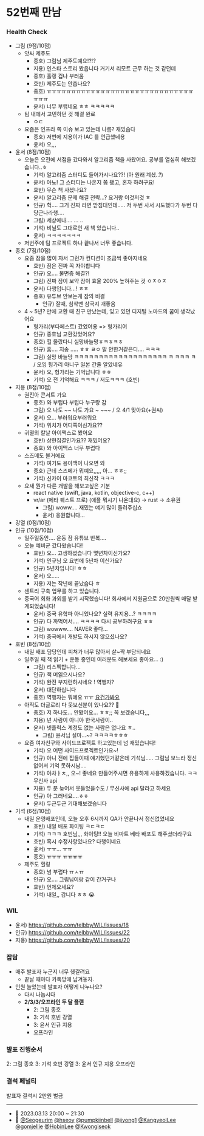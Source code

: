 # 52번째 만남

### Health Check

- 그림 (9점/10점)
  - 앗싸 제주도
    - 종호) 그림님 제주도예요!?!?
    - 지용) 인스타 스토리 봤읍니다 거기서 리모트 근무 하는 것 같던데
    - 종호) 홀랭 겁나 부러움
    - 호빈) 제주도는 안춥나요?
    - 종호) ㅠㅠㅠㅠㅠㅠㅠㅠㅠㅠㅠㅠㅠㅠㅠㅠㅠㅠㅠㅠㅠㅠㅠㅠㅠㅠㅠㅠㅠㅠㅠㅠㅠ
    - 윤서) 너무 부럽네요 ㅎㅎ ㅋㅋㅋㅋㅋ
  - 팀 내에서 고민하던 것 해결 완료
    - ㅇㄷ
  - 요즘은 인프라 쪽 이슈 보고 있는데 나름? 재밌슴다
    - 종호) 저번에 지용이가 IAC 를 언급했네용
    - 윤서) 오,,,
- 윤서 (8점/10점)
  - 오늘은 오전에 서점을 갔다와서 알고리즘 책을 사왔어요. 공부를 열심히 해보겠습니다..ㅎ
    - 기석) 알고리즘 스터디도 들어가시나요??! (아 원래 계셨..?)
    - 윤서) 아뇨! 그 스터디는 나온지 쫌 됐고, 혼자 하려구요!
    - 호빈) 무슨 책 사셨나요?
    - 윤서) 알고리즘 문제 해결 전략...? 요거랑 이것저것 ㅎ
    - 인규) 헉.... 그거 진짜 라면 받침대인데..... 저 두번 사서 시도했다가 두번 다 당근나라행....
    - 그림) 세상에나.... ... ..
    - 기석) 비닐도 그대로인 새 책 있습니다..
    - 윤서) ㅋㅋㅋㅋㅋㅋㅋ
  - 저번주에 팀 프로젝트 하나 끝나서 너무 좋습니다.
- 종호 (7점/10점)
  - 요즘 잠을 많이 자서 그런가 컨디션이 조금씩 좋아지네요
    - 호빈) 잠은 진짜 꼭 자야합니다
    - 인규) 오.... 불면증 해결?!
    - 그림) 진짜 잠이 보약 잠이 효율 200% 높혀주는 것 ㅇㅈㅇㅈ
    - 윤서) 다행입니다...! ㅎㅎ
    - 종호) 유튜브 안보는게 잠의 비결
      - 인규) 잘때, 침착맨 삼국지 개좋음
  - 4 ~ 5년? 만에 교환 때 친구 만났는데, 잊고 있던 디지털 노마드의 꿈이 생각났어요
    - 헝가리(부다페스트) 갔었어용 => 헝가리어
    - 인규) 종호님 교환갔었어요?
    - 종호) 헐 몰랐다니 실망바늘망ㅎㅋㅎㅋㅎ
    - 인규) 흠.... 지송 ..... ㅎㅎ ㄹㅇ 말 안한거같은디.... ㅋㅋㅋ
    - 그림) 실망 바늘망 ㅋㅋㅋㅋㅋㅋㅋㅋㅋㅋㅋㅋㅋㅋㅋㅋㅋㅋㅋ ㅋ ㅋㅋㅋ ㅋ / 오잉 헝가리 아니구 일본 간줄 알았네유
    - 윤서) 오, 헝가리는 기억납니다 ㅎㅎ
    - 기석) 오 전 기억해요 ㅋㅋㅋ / 저도ㅋㅋㅋ (호빈)
- 지용 (8점/10점)
  - 권진아 콘서트 가요
    - 종호) 와 부럽다 부럽다 누구랑 감
    - 그림) 오 나도 ~~ 나도 가요 ~ ~~~ / 오 4/1 맞아요(+권씨)
    - 윤서) 오... 부러워요부러워요
    - 기석) 위치가 어디쪽이신가요??
  - 귀멸의 칼날 아이맥스로 봤어요
    - 호빈) 상현집결인가요?? 재밌어요?
    - 종호) 와 아이맥스 너무 부럽다
  - 스즈메도 볼거에요
    - 기석) 여기도 용아맥이 나오면 와
    - 종호) 근데 스즈메가 뭐예요,,,,, 아... ㅎㅎ;;
    - 기석) 신카이 마코토의 최신작 ㅋㅋㅋ
  - 요새 뭔가 다른 개발을 해보고싶은 기분
    - react native (swift, java, kotlin, objective-c, c++)
    - vr/ar (메타 퀘스트 프로) (애플 뭐시기 나온대요) -> rust -> 소유권
      - 그림) woww.... 재밌는 얘기 많이 들려주십쇼
      - 윤서) 응원합니다...
- 강열 (0점/10점)
- 인규 (10점/10점)
  - 일주일동안.... 운동 잠 유튜브 반복....
  - 오늘 예비군 갔다왔습니다!
    - 호빈) 오... 고생하셨습니다 몇년차이신가요?
    - 기석) 인규님 오 요번에 5년차 이신가요?
    - 인규) 5년차입니다! ㅎㅎ
    - 윤서) 오.....
    - 지용) 저는 작년에 끝났슴다 ㅎ
  - 센트리 구축 업무를 하고 있습니다.
  - 중국어 회화 과외를 받기 시작했습니다! 회사에서 지원금으로 20만원씩 매달 받게되었습니다!
    - 윤서) 중국 유학파 아니었나요? 실력 유지용...? ㅋㅋㅋㅋ
    - 인규) 다 까먹어서.... ㅋㅋㅋㅋ 다시 공부하려구요 ㅎㅎ
    - 그림) wowww.... NAVER 좋다...
    - 기석) 중국에서 개발도 하시지 않으셨나요?
- 호빈 (8점/10점)
  - 내일 배포 담당인데 피쳐가 너무 많아서 살~짝 부담되네요
  - 일주일 째 책 읽기 + 운동 중인데 여러분도 해보세요 좋아요... :)
    - 그림) 리스펙합니다...
    - 인규) 책 머읽으시나요?
    - 기석) 완전 부지런하시네요 ! 역행자?
    - 윤서) 대단하십니다
    - 종호) 역행자는 뭐예요 ㅠㅠ [요건가봐요](http://www.yes24.com/Product/Goods/109705390)
  - 아직도 더글로리 다 못보신분이 있나요?? 👀
    - 종호) 저 하나도... 안봤어요... ㅎㅎ;; 꼭 보겠습니다,,,
    - 지용) 넌 사람이 아니야 한국사람이..
    - 윤서) 넷플릭스 계정도 없는 사람은 없나요 ㅎ..
      - 그림) 윤서님 설마...~? ㅋㅋㅋㅋㅎㅎㅎ
  - 요즘 여자친구와 사이드프로젝트 하고있는데 넘 재밌습니다!
    - 기석) 오 어떤 사이드프로젝트인가요~!
    - 인규) 아니 전에 집들이때 얘기했던거같은데 기석님..... 그림님 보느라 정신없어서 기억 못하시남....
    - 기석) 아차ㅏㅊ,, 오~! 좋네요 만들어주시면 유용하게 사용하겠습니다. ㅋㅋ무신사 api
    - 지용) 두 분 늦어서 못들었을수도 / 무신사에 api 달라고 하세요
    - 인규) 아 그러네요....ㅎㅎ
    - 윤서) 두근두근 기대해보겠습니다
- 기석 (6점/10점)
  - 내일 운영배포인데, 오늘 오후 6시까지 QA가 안끝나서 정신없었네요
    - 호빈) 내일 배포 화이팅 ㅋㄷㅋㄷ
    - 기석) ㅋㅋㅋ 호빈님,,, 화이팅!! 오늘 비마트 베타 배포도 해주셨더라구요
    - 호빈) 혹시 수정사항있나요? 다행이네요
    - 윤서) ㅜㅠ... ㅜㅠ
    - 종호) ㅠㅠㅠ ㅠㅠㅠㅠ
  - 제주도 힐링
    - 종호) 넘 부럽다 ㅠㅅㅠ 
    - 인규) 오.... 그림님이랑 같이 간거구나
    - 호빈) 언제오세요?
    - 기석) 내일,, 갑니다 ㅎㅎ 😭
    
### WIL

- 윤서) https://github.com/telbby/WIL/issues/18
- 인규) https://github.com/telbby/WIL/issues/22
- 지용) https://github.com/telbby/WIL/issues/20

### 잡담

- 매주 발표자 누군지 너무 헷갈려요
  - 끝날 때마다 카톡방에 남겨놓자.
- 인원 늘었는데 발표자 어떻게 나누나요?
  - 다시 나눕시다
  - **2/3/3/오프라인 두 달 플랜**
    - 2: 그림 종호 
    - 3: 기석 호빈 강열
    - 3: 윤서 인규 지용
    - 오프라인

### 발표 진행순서

2: 그림 종호 
3: 기석 호빈 강열
3: 윤서 인규 지용
오프라인

### 결석 페널티

발표자 결석시 2만원 벌금

---

- 📆 2023.03.13 20:00 ~ 21:30
- 👥 [@Seogeurim](https://github.com/Seogeurim) [@hseoy](https://github.com/hseoy) [@pumpkiinbell](https://github.com/pumpkiinbell) 
[@jiyong1](https://github.com/jiyong1) [@KangyeolLee](https://github.com/KangyeolLee) [@gomjellie](https://github.com/gomjellie) [@HobinLee](https://github.com/HobinLee) [@Kwongiseok](https://github.com/Kwongiseok)
